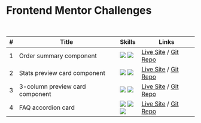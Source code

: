 # Frontend Mentor Challenges

<br>

| # | Title | Skills | Links |
|---|---|---|---|
1 | Order summary component | <img src="https://img.shields.io/badge/HTML-E34F26?style=flat-square&logo=HTML5&logoColor=white"/> <img src="https://img.shields.io/badge/CSS-1572B6?style=flat-square&logo=CSS3&logoColor=white"/> | [Live Site](https://kyungeun-j.github.io/frontend-mentor-challenges/order-summary-component) / [Git Repo](https://github.com/kyungeun-j/frontend-mentor-challenges/tree/master/order-summary-component)
2 | Stats preview card component | <img src="https://img.shields.io/badge/HTML-E34F26?style=flat-square&logo=HTML5&logoColor=white"/> <img src="https://img.shields.io/badge/CSS-1572B6?style=flat-square&logo=CSS3&logoColor=white"/> | [Live Site](https://kyungeun-j.github.io/frontend-mentor-challenges/stats-preview-card-component) / [Git Repo](https://github.com/kyungeun-j/frontend-mentor-challenges/tree/master/stats-preview-card-component)
3 | 3-column preview card component |<img src="https://img.shields.io/badge/HTML-E34F26?style=flat-square&logo=HTML5&logoColor=white"/> <img src="https://img.shields.io/badge/CSS-1572B6?style=flat-square&logo=CSS3&logoColor=white"/> | [Live Site](https://kyungeun-j.github.io/frontend-mentor-challenges/3-column-preview-card-component) / [Git Repo](https://github.com/kyungeun-j/frontend-mentor-challenges/tree/master/3-column-preview-card-component)
4 | FAQ accordion card | <img src="https://img.shields.io/badge/HTML-E34F26?style=flat-square&logo=HTML5&logoColor=white"/> <img src="https://img.shields.io/badge/CSS-1572B6?style=flat-square&logo=CSS3&logoColor=white"/> <br> <img src="https://img.shields.io/badge/JavaScript-F7DF1E?style=flat-square&logo=Javascript&logoColor=white"/> | [Live Site](https://kyungeun-j.github.io/frontend-mentor-challenges/faq-accordion-card) / [Git Repo](https://github.com/kyungeun-j/frontend-mentor-challenges/tree/master/faq-accordion-card)
